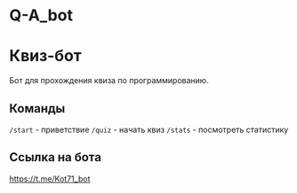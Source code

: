 # Q-A_bot
# Квиз-бот

Бот для прохождения квиза по программированию.

## Команды

`/start` - приветствие
`/quiz` - начать квиз
`/stats` - посмотреть статистику

## Ссылка на бота

https://t.me/Kot71_bot